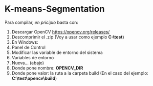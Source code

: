# K-means-Segmentation

Para compilar, *en pricipio* basta con:
1. Descargar OpenCV https://opencv.org/releases/
2. Descomprimir el .zip (Voy a usar como ejemplo **C:\test**)
3. En Windows: 
  1. Panel de Control
  2. Modificar las variable de entorno del sistema 
  3. Variables de entorno 
  4. Nueva... (abajo)
  5. Donde pone nombre: **OPENCV_DIR**
  6. Donde pone valor: la ruta a la carpeta build (En el caso del ejemplo: **C:\test\opencv\build**)
